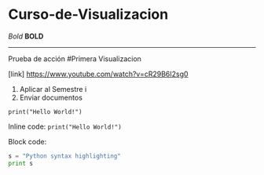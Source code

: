 # Curso-de-Visualizacion

*Bold*
**BOLD**

___

Prueba de acción
#Primera Visualizacion

[link] https://www.youtube.com/watch?v=cR29B6I2sg0

1. Aplicar al Semestre i
2. Enviar documentos


`print("Hello World!")`

Inline code: `print("Hello World!")`

Block code:

```python
s = "Python syntax highlighting"
print s
```
